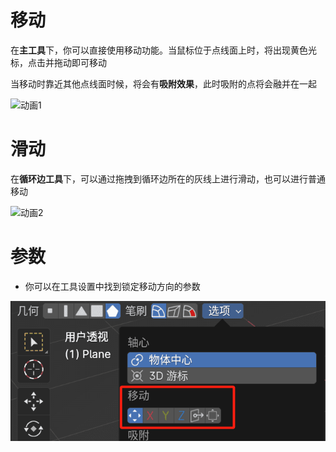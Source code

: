 # 移动

在**主工具**下，你可以直接使用移动功能。当鼠标位于点线面上时，将出现黄色光标，点击并拖动即可移动

当移动时靠近其他点线面时候，将会有**吸附效果**，此时吸附的点将会融并在一起

![动画1](res/README/动画1.gif ':size=960')

# 滑动

在**循环边工具**下，可以通过拖拽到循环边所在的灰线上进行滑动，也可以进行普通移动

![动画2](res/README/动画2.gif ':size=960')

# 参数

+ 你可以在工具设置中找到锁定移动方向的参数

![image-20231226180813269](res/README/image-20231226180813269.png ':size=720')